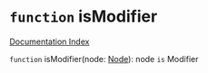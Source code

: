 # `function` isModifier

[Documentation Index](../README.md)

`function` isModifier(node: [Node](../interface.Node/README.md)): node `is` Modifier